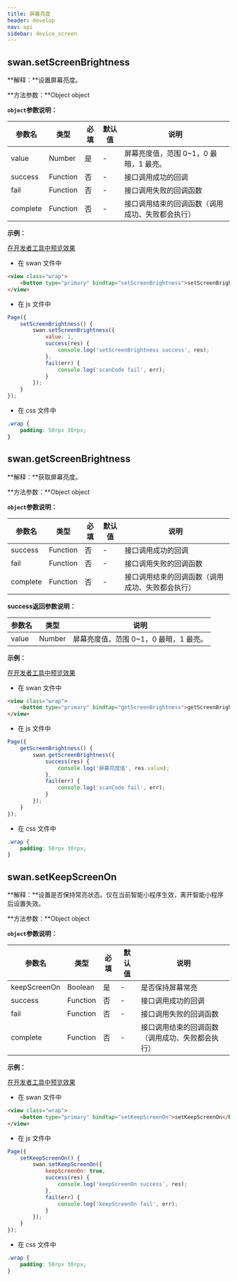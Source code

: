 ```yaml
---
title: 屏幕亮度
header: develop
nav: api
sidebar: device_screen
---
```


## swan.setScreenBrightness

**解释：**设置屏幕亮度。

**方法参数：**Object object

**`object`参数说明：**

|参数名 |类型  |必填 | 默认值 |说明|
|---- | ---- | ---- | ----|----|
|value |Number | 是  | -|屏幕亮度值，范围 0~1，0 最暗，1 最亮。|
|success| Function  |  否  | -|接口调用成功的回调|
|fail  |  Function  |  否 | -| 接口调用失败的回调函数|
|complete  |  Function |   否 | -| 接口调用结束的回调函数（调用成功、失败都会执行）|

**示例：**

<a href="swanide://fragment/e5d47d57648d468eccaaace41cdc98581557732266048" title="在开发者工具中预览效果" target="_blank">在开发者工具中预览效果</a>

* 在 swan 文件中

```html
<view class="wrap">
    <button type="primary" bindtap="setScreenBrightness">setScreenBrightness</button>
</view>
```

* 在 js 文件中

```js
Page({
    setScreenBrightness() {
        swan.setScreenBrightness({
            value: 1,
            success(res) {
                console.log('setScreenBrightness success', res);
            },
            fail(err) {
                console.log('scanCode fail', err);
            }
        });
    }
});
```
* 在 css 文件中

```css
.wrap {
    padding: 50rpx 30rpx;
}
```

## swan.getScreenBrightness

**解释：**获取屏幕亮度。

**方法参数：**Object object

**`object`参数说明：**

|参数名 |类型  |必填 | 默认值 |说明|
|---- | ---- | ---- | ----|----|
|success| Function  |  否  | -|接口调用成功的回调|
|fail  |  Function  |  否 | -| 接口调用失败的回调函数|
|complete  |  Function |   否 |-|  接口调用结束的回调函数（调用成功、失败都会执行）|

**success返回参数说明：**

|参数名 |类型  |说明|
|---- | ---- | ---- |
|value   | Number | 屏幕亮度值，范围 0~1，0 最暗，1 最亮。|

**示例：**

<a href="swanide://fragment/243a71bee8db9c47e577113676a7cb871557732358188" title="在开发者工具中预览效果" target="_blank">在开发者工具中预览效果</a>

* 在 swan 文件中

```html
<view class="wrap">
    <button type="primary" bindtap="getScreenBrightness">getScreenBrightness</button>
</view>
```

* 在 js 文件中

```js
Page({
    getScreenBrightness() {
        swan.getScreenBrightness({
            success(res) {
                console.log('屏幕亮度值', res.value);
            },
            fail(err) {
                console.log('scanCode fail', err);
            }
        });
    }
});
```
* 在 css 文件中

```css
.wrap {
    padding: 50rpx 30rpx;
}
```

## swan.setKeepScreenOn

**解释：**设置是否保持常亮状态。仅在当前智能小程序生效，离开智能小程序后设置失效。

**方法参数：**Object object

**`object`参数说明：**

|参数名 |类型  |必填 | 默认值 |说明|
|---- | ---- | ---- | ----|----|
|keepScreenOn |Boolean | 是  |-| 是否保持屏幕常亮|
|success| Function  |  否  |-| 接口调用成功的回调|
|fail  |  Function  |  否 | -| 接口调用失败的回调函数|
|complete  |  Function |   否 | -| 接口调用结束的回调函数（调用成功、失败都会执行）|

**示例：**

<a href="swanide://fragment/67ec77169a612cba1709271e950f35fb1557732443741" title="在开发者工具中预览效果" target="_blank">在开发者工具中预览效果</a>

* 在 swan 文件中

```html
<view class="wrap">
    <button type="primary" bindtap="setKeepScreenOn">setKeepScreenOn</button>
</view>
```

* 在 js 文件中

```js
Page({
    setKeepScreenOn() {
        swan.setKeepScreenOn({
            keepScreenOn: true,
            success(res) {
                console.log('keepScreenOn success', res);
            },
            fail(err) {
                console.log('keepScreenOn fail', err);
            }
        });
    }
});
```
* 在 css 文件中

```css
.wrap {
    padding: 50rpx 30rpx;
}
```
<!-- onUserCaptureScreen
---
**解释：**监听用户主动截屏事件，用户使用系统截屏按键截屏时触发此事件。
**参数：**CALLBACK

**CALLBACK返回参数：**
无
**示例：**

```js
swan.onUserCaptureScreen(function() {
    console.log('用户截屏了')
});
``` -->
<!-- #### 错误码

**Andriod**

|错误码|说明|
|--|--|
|201|解析失败，请检查调起协议是否合法。|
|202|解析失败，请检查参数是否正确。|
|1001|执行失败|

**iOS**

|错误码|说明|
|--|--|
|202|解析失败，请检查参数是否正确。| -->